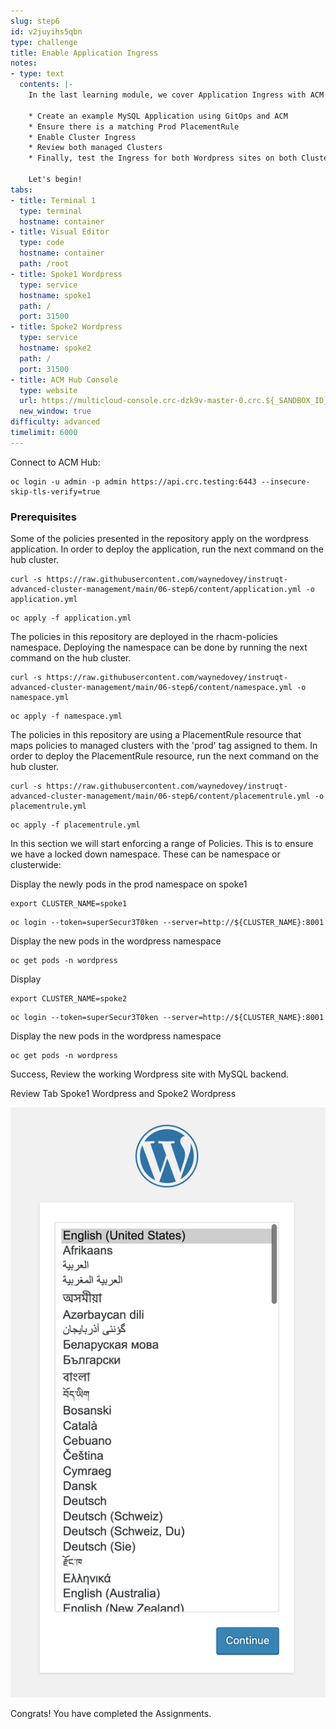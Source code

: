 ```yaml
---
slug: step6
id: v2juyihs5qbn
type: challenge
title: Enable Application Ingress
notes:
- type: text
  contents: |-
    In the last learning module, we cover Application Ingress with ACM and the following Concepts:

    * Create an example MySQL Application using GitOps and ACM
    * Ensure there is a matching Prod PlacementRule
    * Enable Cluster Ingress
    * Review both managed Clusters
    * Finally, test the Ingress for both Wordpress sites on both Clusters

    Let's begin!
tabs:
- title: Terminal 1
  type: terminal
  hostname: container
- title: Visual Editor
  type: code
  hostname: container
  path: /root
- title: Spoke1 Wordpress
  type: service
  hostname: spoke1
  path: /
  port: 31500
- title: Spoke2 Wordpress
  type: service
  hostname: spoke2
  path: /
  port: 31500
- title: ACM Hub Console
  type: website
  url: https://multicloud-console.crc-dzk9v-master-0.crc.${_SANDBOX_ID}.instruqt.io
  new_window: true
difficulty: advanced
timelimit: 6000
---
```

Connect to ACM Hub:

```
oc login -u admin -p admin https://api.crc.testing:6443 --insecure-skip-tls-verify=true
```

### Prerequisites

Some of the policies presented in the repository apply on the wordpress application. In order to deploy the application, run the next command on the hub cluster.

```
curl -s https://raw.githubusercontent.com/waynedovey/instruqt-advanced-cluster-management/main/06-step6/content/application.yml -o application.yml
```
```
oc apply -f application.yml
```

The policies in this repository are deployed in the rhacm-policies namespace. Deploying the namespace can be done by running the next command on the hub cluster.

```
curl -s https://raw.githubusercontent.com/waynedovey/instruqt-advanced-cluster-management/main/06-step6/content/namespace.yml -o namespace.yml
```
```
oc apply -f namespace.yml
```

The policies in this repository are using a PlacementRule resource that maps policies to managed clusters with the 'prod' tag assigned to them. In order to deploy the PlacementRule resource, run the next command on the hub cluster.

```
curl -s https://raw.githubusercontent.com/waynedovey/instruqt-advanced-cluster-management/main/06-step6/content/placementrule.yml -o placementrule.yml
```
```
oc apply -f placementrule.yml
```

In this section we will start enforcing a range of Policies. This is to ensure we have a locked down namespace.
These can be namespace or clusterwide:


Display the newly pods in the prod namespace on spoke1

```
export CLUSTER_NAME=spoke1
```
```
oc login --token=superSecur3T0ken --server=http://${CLUSTER_NAME}:8001
```

Display the new pods in the wordpress namespace
```
oc get pods -n wordpress
```

Display

```
export CLUSTER_NAME=spoke2
```
```
oc login --token=superSecur3T0ken --server=http://${CLUSTER_NAME}:8001
```

Display the new pods in the wordpress namespace
```
oc get pods -n wordpress
```

Success, Review the working Wordpress site with MySQL backend.

Review Tab Spoke1 Wordpress and Spoke2 Wordpress

![perspective-toggle](../assets/wordpress.png)

Congrats! You have completed the Assignments.

